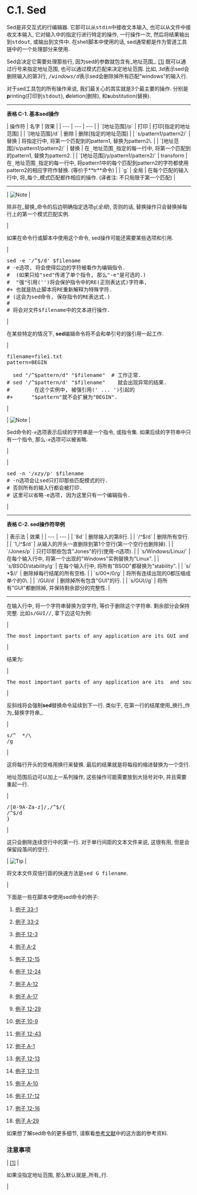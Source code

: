 # C.1\. Sed

Sed是非交互式的行编辑器. 它即可以从<tt class="FILENAME">stdin</tt>中接收文本输入, 也可以从文件中接收文本输入, 它对输入中的指定行进行特定的操作, 一行操作一次, 然后将结果输出到<tt class="FILENAME">stdout</tt>, 或输出到文件中. 在shell脚本中使用的话, sed通常都是作为管道工具链中的一个处理部分来使用.

Sed会决定它需要处理那些行, 因为sed的参数就包含有_地址范围_. [[1]](#FTN.AEN17799) 既可以通过行号来指定地址范围, 也可以通过模式匹配来决定地址范围. 比如, <tt class="REPLACEABLE">_3d_</tt>表示sed会删除输入的第3行, <tt class="REPLACEABLE">_/windows/d_</tt>表示sed会删除掉所有匹配<span class="QUOTE">"windows"</span>的输入行.

对于sed工具包的所有操作来说, 我们最关心的其实就是3个最主要的操作. 分别是**p**rinting(打印到<tt class="FILENAME">stdout</tt>), **d**eletion(删除), 和**s**ubstitution(替换).

* * *

**表格 C-1\. 基本sed操作**

<colgroup><col><col><col></colgroup>
| 操作符 | 名字 | 效果 |
| --- | --- | --- |
| `[地址范围]/p` | 打印 | 打印[指定的地址范围] |
| `[地址范围]/d` | 删除 | 删除[指定的地址范围] |
| `s/pattern1/pattern2/` | 替换 | 将指定行中, 将第一个匹配到的pattern1, 替换为pattern2\. |
| `[地址范围]/s/pattern1/pattern2/` | 替换 | 在<tt class="REPLACEABLE">_地址范围_</tt>指定的每一行中, 将第一个匹配到的pattern1, 替换为pattern2. |
| `[地址范围]/y/pattern1/pattern2/` | transform | 在<tt class="REPLACEABLE">_地址范围_</tt>指定的每一行中, 将pattern1中的每个匹配到pattern2的字符都使用pattern2的相应字符作替换. (等价于**tr**命令) |
| `g` | 全局 | 在每个匹配的输入行中, 将_每个_模式匹配都作相应的操作. (译者注: 不只局限于第一个匹配) |

* * *

| ![Note](./images/note.gif) | 

除非在_替换_命令的后边明确指定选项`g`(_全局_), 否则的话, 替换操作只会替换掉每行上的第一个模式匹配实例.

 |

如果在命令行或脚本中使用这个命令, sed操作可能还需要某些选项和引用.

| 

<pre class="PROGRAMLISTING">sed -e '/^$/d' $filename
# -e选项, 将会使得后边的字符被看作为编辑指令. 
#  (如果只给"sed"传递了单个指令, 那么"-e"是可选的.)
#  "强"引用('')将会保护指令中的RE(正则表达式)字符串, 
#+ 也就是防止脚本将RE重新解释为特殊字符. 
# (这会为sed命令, 保存指令的RE表达式.)
#
# 将会对文件$filename中的文本进行操作. </pre>

 |

在某些特定的情况下, **sed**编辑命令将不会和单引号的强引用一起工作.

| 

<pre class="PROGRAMLISTING">filename=file1.txt
pattern=BEGIN

  sed "/^$pattern/d" "$filename"  # 工作正常. 
# sed '/^$pattern/d' "$filename"    就会出现异常的结果. 
#        在这个实例中, 被强引用(' ... ')引起的
#+      "$pattern"就不会扩展为"BEGIN". </pre>

 |

| ![Note](./images/note.gif) | 

Sed命令的`-e`选项表示后续的字符串是一个指令, 或指令集. 如果后续的字符串中只有一个指令, 那么`-e`选项可以被省略.

 |

| 

<pre class="PROGRAMLISTING">sed -n '/xzy/p' $filename
# -n选项会让sed只打印那些匹配模式的行. 
# 否则所有的输入行都会被打印. 
# 这里可以省略-e选项, 因为这里只有一个编辑指令. </pre>

 |

* * *

**表格 C-2\. sed操作符举例**

<colgroup><col><col></colgroup>
| 表示法 | 效果 |
| --- | --- |
| `8d` | 删除输入的第8行. |
| `/^$/d` | 删除所有空行. |
| `1,/^$/d` | 从输入的开头一直删除到第1个空行(第一个空行也删除掉). |
| `/Jones/p` | 只打印那些包含<span class="QUOTE">"Jones"</span>的行(使用<span class="TOKEN">-n</span>选项). |
| `s/Windows/Linux/` | 在每个输入行中, 将第一个出现的<span class="QUOTE">"Windows"</span>实例替换为<span class="QUOTE">"Linux"</span>. |
| `s/BSOD/stability/g` | 在每个输入行中, 将所有<span class="QUOTE">"BSOD"</span>都替换为<span class="QUOTE">"stability"</span>. |
| `s/ *$//` | 删除掉每行结尾的所有空格. |
| `s/00*/0/g` | 将所有连续出现的0都压缩成单个的0\. |
| `/GUI/d` | 删除掉所有包含<span class="QUOTE">"GUI"</span>的行. |
| `s/GUI//g` | 将所有<span class="QUOTE">"GUI"</span>都删除掉, 并保持剩余部分的完整性. |

* * *

在输入行中, 将一个字符串替换为空字符, 等价于删除这个字符串. 剩余部分会保持完整. 比如<kbd class="USERINPUT">s/GUI//</kbd>, 拿下边这句为例:

| 

<pre class="SCREEN"><kbd class="USERINPUT">The most important parts of any application are its GUI and sound effects</kbd></pre>

 |

结果为:

| 

<pre class="SCREEN"><samp class="COMPUTEROUTPUT">The most important parts of any application are its  and sound effects</samp></pre>

 |

反斜线将会强制**sed**替换命令延续到下一行. 类似于, 在第一行的结尾使用_换行_作为_替换字符串_.

| 

<pre class="PROGRAMLISTING">s/^  */\
/g</pre>

 |

这将每行开头的空格用换行来替换. 最后的结果就是将每段的缩进替换为一个空行.

地址范围后边可以加上一系列操作, 这些操作可能需要放到大括号对中, 并且需要重起一行.

| 

<pre class="PROGRAMLISTING">/[0-9A-Za-z]/,/^$/{
/^$/d
}</pre>

 |

这只会删除连续空行中的第一行. 对于单行间距的文本文件来说, 这很有用, 但是会保留段落间的空行.

| ![Tip](./images/tip.gif) | 

将文本文件双倍行距的快速方法是<kbd class="USERINPUT">sed G filename</kbd>.

 |

下面是一些在脚本中使用sed命令的例子:

1.  [例子 33-1](wrapper.md#EX3)

2.  [例子 33-2](wrapper.md#EX4)

3.  [例子 12-3](moreadv.md#EX57)

4.  [例子 A-2](contributed-scripts.md#RN)

5.  [例子 12-15](textproc.md#GRP)

6.  [例子 12-24](textproc.md#COL)

7.  [例子 A-12](contributed-scripts.md#BEHEAD)

8.  [例子 A-17](contributed-scripts.md#TREE)

9.  [例子 12-29](filearchiv.md#STRIPC)

10.  [例子 10-9](loops1.md#FINDSTRING)

11.  [例子 12-43](mathc.md#BASE)

12.  [例子 A-1](contributed-scripts.md#MAILFORMAT)

13.  [例子 12-13](textproc.md#RND)

14.  [例子 12-11](textproc.md#WF)

15.  [例子 A-10](contributed-scripts.md#LIFESLOW)

16.  [例子 17-12](here-docs.md#SELFDOCUMENT)

17.  [例子 12-16](textproc.md#DICTLOOKUP)

18.  [例子 A-29](contributed-scripts.md#WHX)

如果想了解sed命令的更多细节, 请察看[参考文献](biblio.md)中的这方面的参考资料.

### 注意事项

| [[1]](x17792.md#AEN17799) | 

如果没指定地址范围, 那么默认就是_所有_行.

 |